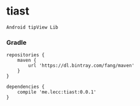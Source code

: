 # tiast
    Android tipView Lib



###  Gradle
```Gradle
repositories {
    maven {
        url 'https://dl.bintray.com/fang/maven'
    }
}

dependencies {
    compile 'me.lecc:tiast:0.0.1'
}

```
